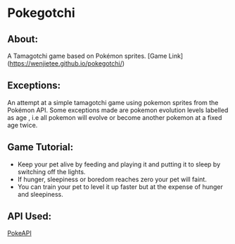 # Pokegotchi

## About:
A Tamagotchi game based on Pokémon sprites.
[Game Link] (https://wenjietee.github.io/pokegotchi/)

## Exceptions:
An attempt at a simple tamagotchi game using pokemon sprites from the Pokémon API.
Some exceptions made are pokemon evolution levels labelled as age , i.e all pokemon will evolve or become another pokemon at a fixed age twice.

## Game Tutorial:
- Keep your pet alive by feeding and playing it and putting it to sleep by switching off the lights.
- If hunger, sleepiness or boredom reaches zero your pet will faint.
- You can train your pet to level it up faster but at the expense of hunger and sleepiness.

## API Used:
[PokeAPI](https://pokeapi.co/)
